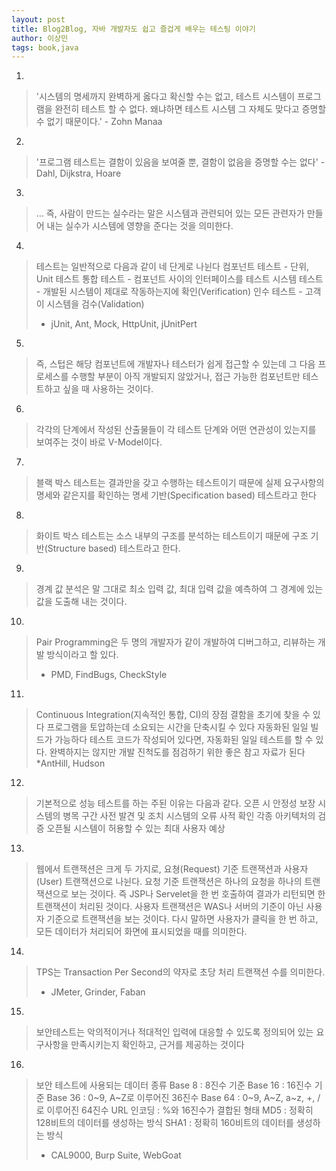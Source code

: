 ```yaml
---
layout: post
title: Blog2Blog, 자바 개발자도 쉽고 즐겁게 배우는 테스팅 이야기
author: 이상민
tags: book,java
---
```


1. 
> '시스템의 명세까지 완벽하게 옳다고 확신할 수는 없고, 테스트 시스템이 프로그램을 완전히 테스트 할 수 없다. 왜냐하면 테스트 시스템 그 자체도 맞다고 증명할 수 없기 때문이다.' - Zohn Manaa

2. 
> '프로그램 테스트는 결함이 있음을 보여줄 뿐, 결함이 없음을 증명할 수는 없다' - Dahl, Dijkstra, Hoare

3. 
> ... 즉, 사람이 만드는 실수라는 말은 시스템과 관련되어 있는 모든 관련자가 만들어 내는 실수가 시스템에 영향을 준다는 것을 의미한다.

4. 
> 테스트는 일반적으로 다음과 같이 네 단게로 나뉜다
컴포넌트 테스트 - 단위, Unit 테스트
통합 테스트 - 컴포넌트 사이의 인터페이스를 테스트
시스템 테스트 - 개발된 시스템이 제대로 작동하는지에 확인(Verification)
인수 테스트 - 고객이 시스템을 검수(Validation)
> * jUnit, Ant, Mock, HttpUnit, jUnitPert

5. 
> 즉, 스텁은 해당 컴포넌트에 개발자나 테스터가 쉽게 접근할 수 있는데 그 다음 프로세스를 수행할 부분이 아직 개발되지 않았거나, 접근 가능한 컴포넌트만 테스트하고 싶을 때 사용하는 것이다.

6. 
> 각각의 단계에서 작성된 산출물들이 각 테스트 단계와 어떤 연관성이 있는지를 보여주는 것이 바로 V-Model이다.

7. 
> 블랙 박스 테스트는 결과만을 갖고 수행하는 테스트이기 때문에 실제 요구사항의 명세와 같은지를 확인하는 명세 기반(Specification based) 테스트라고 한다

8. 
> 화이트 박스 테스트는 소스 내부의 구조를 분석하는 테스트이기 때문에 구조 기반(Structure based) 테스트라고 한다.

9. 
> 경계 값 분석은 말 그대로 최소 입력 값, 최대 입력 값을 예측하여 그 경계에 있는 값을 도출해 내는 것이다.

10. 
> Pair Programming은  두 명의 개발자가 같이 개발하여 디버그하고, 리뷰하는 개발 방식이라고 할  있다.
> * PMD, FindBugs, CheckStyle

11. 
> Continuous Integration(지속적인 통합, CI)의 장점
결함을 초기에 찾을 수 있다
프로그램을 토압하는데 소요되는 시간을 단축시킬 수 있다
자동화된 일일 빌드가 가능하다
테스트 코드가 작성되어 있다면, 자동화된 일일 테스트를 할 수 있다.
완벽하지는 않지만 개발 진척도를 점검하기 위한 좋은 참고 자료가 된다
> *AntHill, Hudson

12. 
> 기본적으로 성능 테스트를 하는 주된 이유는 다음과 같다.
오픈 시 안정성 보장
시스템의 병목 구간 사전 발견 및 조치
시스템의 오류 사적 확인
각종 아키텍처의 검증
오픈될 시스템이 허용할 수 있는 최대 사용자 예상

13. 
> 웹에서 트랜잭션은 크게 두 가지로, 요쳥(Request) 기준 트랜잭션과 사용자(User) 트랜잭션으로 나뉜다. 요청 기준 트랜잭션은 하나의 요청을 하나의 트랜잭션으로 보는 것이다. 즉 JSP나 Servelet을 한 번 호출하여 결과가 리턴되면 한 트랜잭션이 처리된 것이다. 사용자 트랜잭션은 WAS나 서버의 기준이 아닌 사용자 기준으로 트랜잭션을 보는 것이다. 다시 말하면 사용자가 클릭을 한 번 하고, 모든 데이터가 처리되어 화면에 표시되었을 때를 의미한다.

14. 
> TPS는 Transaction Per Second의 약자로 초당 처리 트랜잭션 수를 의미한다.
> * JMeter, Grinder, Faban

15. 
> 보안테스트는 악의적이거나 적대적인 입력에 대응할 수 있도록 정의되어 있는 요구사항을 만족시키는지 확인하고, 근거를 제공하는 것이다

16. 
> 보안 테스트에 사용되는 데이터 종류
Base 8 : 8진수 기준
Base 16 : 16진수 기준
Base 36 : 0~9, A~Z로 이루어진 36진수
Base 64 : 0~9, A~Z, a~z, +, /로 이루어진 64진수
URL 인코딩 : %와 16진수가 결합된 형태
MD5 : 정확히 128비트의 데이터를 생성하는 방식
SHA1 : 정확히 160비트의 데이터를 생성하는 방식
> * CAL9000, Burp Suite, WebGoat

